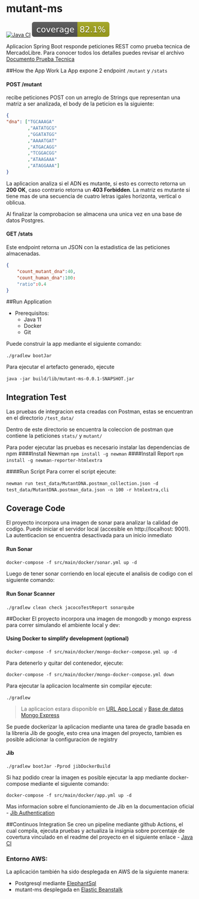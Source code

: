 # mutant-ms
[![Java CI](https://github.com/olsmca/mutant-ms/actions/workflows/ci.yml/badge.svg)](https://github.com/olsmca/mutant-ms/actions/workflows/ci.yml)
[![Coverage](https://github.com/olsmca/mutant-ms/blob/main/.github/badges/jacoco.svg)](https://github.com/olsmca/mutant-ms/actions/workflows/ci.yml)

Aplicacion Spring Boot responde peticiones REST como prueba tecnica de MercadoLibre.
Para conocer todos los detalles puedes revisar el archivo [Documento Prueba Tecnica]

##How the App Work
La App expone 2 endpoint  ```/mutant``` y ```/stats```

#### POST /mutant
recibe peticiones POST con un arreglo de Strings que representan una matriz a ser analizada, el body de la peticion es la siguiente:
```json
{
"dna": ["TGCAAAGA"
        ,"AATATGCG"
        ,"GGATATGG"
        ,"AAAATGAT"
        ,"ATGACAGG"
        ,"TCGGACGG"
        ,"ATAAGAAA"
        ,"ATAGGAAA"]
}
```
La aplicacion analiza si el ADN es mutante, si esto es correcto retorna un **200 OK**, caso contrario retorna un **403 Forbidden**.
La matriz es mutante si tiene mas de una secuencia de cuatro letras igales horizonta, vertical o oblicua.

Al finalizar la comprobacion se almacena una unica vez en una base de datos Postgres.

#### GET /stats
Este endpoint retorna un JSON con la estadistica de las peticiones almacenadas.
```json
{
    "count_mutant_dna":40, 
    "count_human_dna":100: 
    "ratio":0.4
}
```

##Run Application
* Prerequisitos:
  * Java 11 
  * Docker
  * Git
  
Puede construir la app mediante el siguiente comando:

```./gradlew bootJar```

Para ejecutar el artefacto generado, ejecute

```java -jar build/lib/mutant-ms-0.0.1-SNAPSHOT.jar```

## Integration Test
Las pruebas de integracion esta creadas con Postman, estas se encuentran en el directorio
```/test_data/```

Dentro de este directorio se encuentra la coleccion de postman que contiene la peticiones ```stats/```  y ```mutant/```

Para poder ejecutar las pruebas es necesario instalar las dependencias de npm
####Install Newman
```npm install -g newman```
####Install Report
```npm install -g newman-reporter-htmlextra```

####Run Script
Para correr el script ejecute:

```newman run test_data/MutantDNA.postman_collection.json -d test_data/MutantDNA.postman_data.json -n 100 -r htmlextra,cli```

## Coverage Code
El proyecto incorpora una imagen de sonar para analizar la calidad de codigo. Puede iniciar el servidor local (accesible en http://localhost: 9001).
La autenticacion se encuentra desactivada para un inicio inmediato
#### Run Sonar
```docker-compose -f src/main/docker/sonar.yml up -d```

Luego de tener sonar corriendo en local ejecute el analisis de codigo con el siguiente comando:
#### Run Sonar Scanner
```./gradlew clean check jacocoTestReport sonarqube```

##Docker
El proyecto incorpora una imagen de mongodb y mongo express para correr simulando el ambiente local y dev:  
#### Using Docker to simplify development (optional)
```
docker-compose -f src/main/docker/mongo-docker-compose.yml up -d
```
Para detenerlo y quitar del contenedor, ejecute:
```
docker-compose -f src/main/docker/mongo-docker-compose.yml down
```

Para ejecutar la aplicacion localmente sin compilar ejecute:

```./gradlew```

>La aplicacion estara disponible en [URL App Local] y [Base de datos Mongo Express]


Se puede dockerizar la aplicacion mediante una tarea de gradle basada en la libreria Jib de google, esto crea una imagen del proyecto, tambien es posible adicionar la configuracion de registry
#### Jib
```
./gradlew bootJar -Pprod jibDockerBuild
```
Si haz podido crear la imagen es posible ejecutar la app mediante docker-compose mediante el siguiente comando:
```
docker-compose -f src/main/docker/app.yml up -d
```
Mas informacion sobre el funcionamiento de Jib en la documentacion oficial - [Jib Authentication]

##Continuos Integration
Se creo un pipeline mediante github Actions, el cual compila, ejecuta pruebas y actualiza la insignia sobre porcentaje de covertura vinculado en el readme del proyecto en el siguiente enlace -
[Java CI]

### Entorno AWS:
La aplicación también ha sido desplegada en AWS de la siguiente manera:
* Postgresql mediante [ElephantSql] 
* mutant-ms desplegada en [Elastic Beanstalk](http://mutantms-env-1.eba-qwb2mtr6.us-east-1.elasticbeanstalk.com/)

[ElephantSql]: <https://www.elephantsql.com/>
[Jib Authentication]: <https://github.com/GoogleContainerTools/jib/tree/master/jib-gradle-plugin#authentication-methods>
[Java CI]: <https://github.com/olsmca/mutant-ms/actions/workflows/ci.yml>
[Documento Prueba Tecnica]: <https://github.com/olsmca/mutant-ms/blob/main/ExamenMercadolibreMutantes.pdf>
[Base de datos Mongo Express]:<http://localhost:8081/>
[URL App Local]: <localhost:9090>
